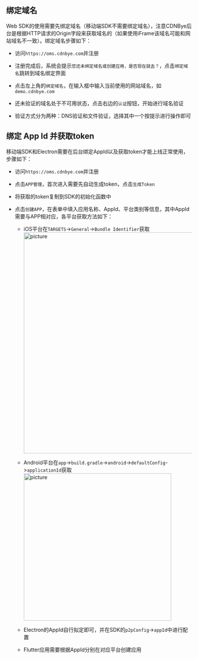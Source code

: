 
## 绑定域名
Web SDK的使用需要先绑定域名（移动端SDK不需要绑定域名），注意CDNBye后台是根据HTTP请求的Origin字段来获取域名的（如果使用iFrame该域名可能和网站域名不一致）。绑定域名步骤如下：
- 访问`https://oms.cdnbye.com`并注册

- 注册完成后，系统会提示`您还未绑定域名或创建应用，是否现在就去？`，点击`绑定域名`跳转到域名绑定界面

- 点击左上角的`绑定域名`，在输入框中输入当前使用的网站域名，如`demo.cdnbye.com`

- 还未验证的域名处于不可用状态，点击右边的`认证`按钮，开始进行域名验证

- 验证方式分为两种：DNS验证和文件验证，选择其中一个按提示进行操作即可

## 绑定 App Id 并获取token
移动端SDK和Electron需要在后台绑定AppId以及获取token才能上线正常使用，步骤如下：
- 访问`https://oms.cdnbye.com`并注册

- 点击`APP管理`，首次进入需要先自动生成token，点击`生成Token`

- 将获取的token复制到SDK的初始化函数中

- 点击`创建APP`，在表单中填入应用名称、AppId、平台类别等信息，其中AppId需要与APP相对应，各平台获取方法如下：
    
    - iOS平台在`TARGETS`->`General`->`Bundle Identifier`获取
        <img width="600" src="https://cdnbye.oss-cn-beijing.aliyuncs.com/pic/binding-ios.png" alt="picture">
        
    - Android平台在`app`->`build.gradle`->`android`->`defaultConfig`->`applicationId`获取
        <img width="400" src="https://cdnbye.oss-cn-beijing.aliyuncs.com/pic/binding-android.png" alt="picture">
        
    - Electron的AppId自行拟定即可，并在SDK的`p2pConfig`->`appId`中进行配置
    
    - Flutter应用需要根据AppId分别在对应平台创建应用

